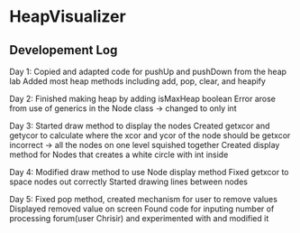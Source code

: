 # HeapVisualizer

## Developement Log
  
  Day 1: 
        Copied and adapted code for pushUp and pushDown from the heap lab
        Added most heap methods including add, pop, clear, and heapify
  
  Day 2:
         Finished making heap by adding isMaxHeap boolean
         Error arose from use of generics in the Node class -> changed to only int
  
  Day 3:
         Started draw method to display the nodes
         Created getxcor and getycor to calculate where the xcor and ycor of the node should be
         getxcor incorrect -> all the nodes on one level squished together
         Created display method for Nodes that creates a white circle with int inside
         
  Day 4:
        Modified draw method to use Node display method
        Fixed getxcor to space nodes out correctly
        Started drawing lines between nodes
  
  Day 5:
        Fixed pop method, created mechanism for user to remove values
        Displayed removed value on screen
        Found code for inputing number of processing forum(user Chrisir) and experimented with and modified it
